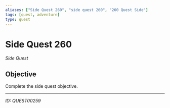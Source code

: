 ```yaml
---
aliases: ["Side Quest 260", "side quest 260", "260 Quest Side"]
tags: [quest, adventure]
type: quest
---
```


# Side Quest 260

*Side Quest*

## Objective
Complete the side quest objective.

---
*ID: QUEST00259*